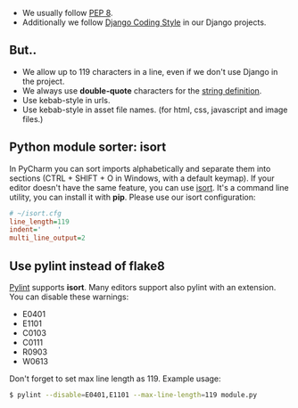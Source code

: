 - We usually follow [PEP 8](https://www.python.org/dev/peps/pep-0008/).
- Additionally we follow [Django Coding Style](https://docs.djangoproject.com/en/dev/internals/contributing/writing-code/coding-style/) in our Django projects.

## But..
- We allow up to 119 characters in a line, even if we don't use Django in the project.
- We always use **double-quote** characters for the [string definition](https://www.python.org/dev/peps/pep-0008/#string-quotes).
- Use kebab-style in urls.
- Use kebab-style in asset file names. (for html, css, javascript and image files.)

## Python module sorter: isort
In PyCharm you can sort imports alphabetically and separate them into sections (CTRL + SHIFT + O in Windows, with a default keymap). If your editor doesn't have the same feature, you can use [isort](https://pypi.org/project/isort/). It's a command line utility, you can install it with **pip**. Please use our isort configuration:

```ini
# ~/isort.cfg
line_length=119
indent='    '
multi_line_output=2
```

## Use pylint instead of flake8
[Pylint](https://pypi.org/project/pylint/) supports **isort**. Many editors support also pylint with an extension. You can disable these warnings:

- E0401
- E1101
- C0103
- C0111
- R0903
- W0613

Don't forget to set max line length as 119. Example usage:

```bash
$ pylint --disable=E0401,E1101 --max-line-length=119 module.py
```
